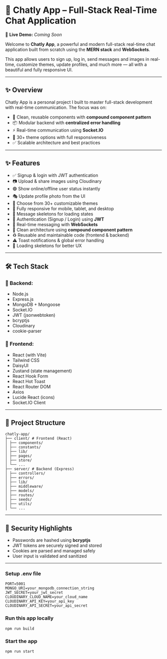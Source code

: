 # 💬 Chatly App – Full-Stack Real-Time Chat Application

🔗 **Live Demo:** _Coming Soon_

Welcome to **Chatly App**, a powerful and modern full-stack real-time chat application built from scratch using the **MERN stack** and **WebSockets**.

This app allows users to sign up, log in, send messages and images in real-time, customize themes, update profiles, and much more — all with a beautiful and fully responsive UI.

---

## ✨ Overview

Chatly App is a personal project I built to master full-stack development with real-time communication. The focus was on:

- 🧩 Clean, reusable components with **compound component pattern**
- 📦 Modular backend with **centralized error handling**
- ⚡ Real-time communication using **Socket.IO**
- 🎨 30+ theme options with full responsiveness
- ✅ Scalable architecture and best practices

---

## ✨ Features

- ✅ Signup & login with JWT authentication
- 📷 Upload & share images using Cloudinary
- 🟢 Show online/offline user status instantly
- 🎭 Update profile photo from the UI
- 🎨 Choose from 30+ customizable themes
- 📱 Fully responsive for mobile, tablet, and desktop
- 🦴 Message skeletons for loading states
- 🔐 Authentication (Signup / Login) using **JWT**
- 💬 Real-time messaging with **WebSockets**
- 🧠 Clean architecture using **compound component pattern**
- ♻️ Reusable and maintainable code (frontend & backend)
- ⚠️ Toast notifications & global error handling
- 🦴 Loading skeletons for better UX

---

## 🛠️ Tech Stack

### 🧠 Backend:

- Node.js
- Express.js
- MongoDB + Mongoose
- Socket.IO
- JWT (jsonwebtoken)
- bcryptjs
- Cloudinary
- cookie-parser

### 🎨 Frontend:

- React (with Vite)
- Tailwind CSS
- DaisyUI
- Zustand (state management)
- React Hook Form
- React Hot Toast
- React Router DOM
- Axios
- Lucide React (icons)
- Socket.IO Client

---

## 📁 Project Structure

```
chatly-app/
├── client/ # Frontend (React)
│ ├── components/
│ ├── constants/
│ ├── lib/
│ ├── pages/
│ ├── store/
│ └── ...
├── server/ # Backend (Express)
│ ├── controllers/
│ ├── errors/
│ ├── lib/
│ ├── middleware/
│ ├── models/
│ ├── routes/
│ ├── seeds/
│ ├── utils/
│ └── ...
```

---

## 🧪 Security Highlights

- Passwords are hashed using **bcryptjs**
- JWT tokens are securely signed and stored
- Cookies are parsed and managed safely
- User input is validated and sanitized

---

### Setup .env file

```env
PORT=5001
MONGO_URI=your_mongodb_connection_string
JWT_SECRET=your_jwt_secret
CLOUDINARY_CLOUD_NAME=your_cloud_name
CLOUDINARY_API_KEY=your_api_key
CLOUDINARY_API_SECRET=your_api_secret
```

### Run this app locally

```shell
npm run build
```

### Start the app

```shell
npm run start
```
